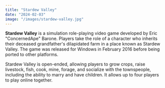 ```yaml
---
title: "Stardew Valley"
date: "2024-02-03"
image: "/images/stardew-valley.jpg"
---
```


__Stardew Valley__ is a simulation role-playing video game developed by Eric "ConcernedApe" Barone. Players take the 
role of a character who inherits their deceased grandfather's dilapidated farm in a place known as Stardew Valley. The 
game was released for Windows in February 2016 before being ported to other platforms.

Stardew Valley is open-ended, allowing players to grow crops, raise livestock, fish, cook, mine, forage, and socialize 
with the townspeople, including the ability to marry and have children. It allows up to four players to play online 
together.